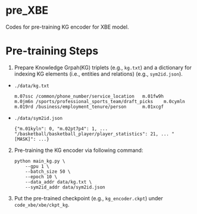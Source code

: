 # pre_XBE
Codes for pre-training KG encoder for XBE model.

# Pre-training Steps
1. Prepare Knowledge Grpah(KG) triplets (e.g., `kg.txt`) and a dictionary for indexing KG elements (i.e., entities and relations) (e.g., `sym2id.json`).
 - `./data/kg.txt`
   ~~~
   m.07ssc /common/phone_number/service_location   m.01fw9h
   m.0jm6n /sports/professional_sports_team/draft_picks    m.0cymln
   m.019rd /business/employment_tenure/person      m.01xcgf
   ~~~
- `./data/sym2id.json`
  ~~~
  {"m.01kyln": 0, "m.02pt7p4": 1, ... "/basketball/basketball_player/player_statistics": 21, ... "[MASK]": ...}
  ~~~
2. Pre-training the KG encoder via following command:
   ~~~
   python main_kg.py \
       --gpu 1 \
       --batch_size 50 \
       --epoch 10 \
       --data_addr data/kg.txt \
       --sym2id_addr data/sym2id.json
   ~~~
3. Put the pre-trained checkpoint (e.g., `kg_encoder.ckpt`) under `code_xbe/xbe/ckpt_kg`.
